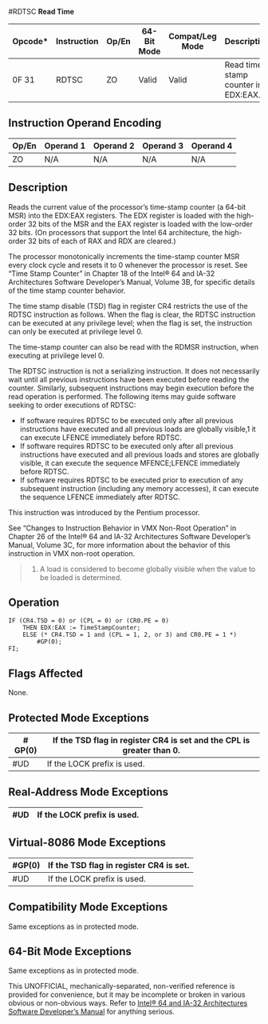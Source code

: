 #RDTSC
**Read Time**

| Opcode\* | Instruction | Op/En | 64-Bit Mode | Compat/Leg Mode | Description                           |
| -------- | ----------- | ----- | ----------- | --------------- | ------------------------------------- |
| 0F 31    | RDTSC       | ZO    | Valid       | Valid           | Read time-stamp counter into EDX:EAX. |

## Instruction Operand Encoding

| Op/En | Operand 1 | Operand 2 | Operand 3 | Operand 4 |
| ----- | --------- | --------- | --------- | --------- |
| ZO    | N/A       | N/A       | N/A       | N/A       |

## Description

Reads the current value of the processor’s time-stamp counter (a 64-bit MSR) into the EDX:EAX registers. The EDX register is loaded with the high-order 32 bits of the MSR and the EAX register is loaded with the low-order 32 bits. (On processors that support the Intel 64 architecture, the high-order 32 bits of each of RAX and RDX are cleared.)

The processor monotonically increments the time-stamp counter MSR every clock cycle and resets it to 0 whenever the processor is reset. See “Time Stamp Counter” in Chapter 18 of the Intel® 64 and IA-32 Architectures Software Developer’s Manual, Volume 3B, for specific details of the time stamp counter behavior.

The time stamp disable (TSD) flag in register CR4 restricts the use of the RDTSC instruction as follows. When the flag is clear, the RDTSC instruction can be executed at any privilege level; when the flag is set, the instruction can only be executed at privilege level 0.

The time-stamp counter can also be read with the RDMSR instruction, when executing at privilege level 0.

The RDTSC instruction is not a serializing instruction. It does not necessarily wait until all previous instructions have been executed before reading the counter. Similarly, subsequent instructions may begin execution before the read operation is performed. The following items may guide software seeking to order executions of RDTSC:

- If software requires RDTSC to be executed only after all previous instructions have executed and all previous loads are globally visible,1 it can execute LFENCE immediately before RDTSC.
- If software requires RDTSC to be executed only after all previous instructions have executed and all previous loads and stores are globally visible, it can execute the sequence MFENCE;LFENCE immediately before RDTSC.
- If software requires RDTSC to be executed prior to execution of any subsequent instruction (including any memory accesses), it can execute the sequence LFENCE immediately after RDTSC.

This instruction was introduced by the Pentium processor.

See “Changes to Instruction Behavior in VMX Non-Root Operation” in Chapter 26 of the Intel® 64 and IA-32 Architectures Software Developer’s Manual, Volume 3C, for more information about the behavior of this instruction in VMX non-root operation.

> 1. A load is considered to become globally visible when the value to be loaded is determined.

## Operation

```
IF (CR4.TSD = 0) or (CPL = 0) or (CR0.PE = 0)
    THEN EDX:EAX := TimeStampCounter;
    ELSE (* CR4.TSD = 1 and (CPL = 1, 2, or 3) and CR0.PE = 1 *)
        #​​​​GP(0);
FI;

```

## Flags Affected

None.

## Protected Mode Exceptions

| \#​​​​GP(0) | If the TSD flag in register CR4 is set and the CPL is greater than 0. |
| ----------- | --------------------------------------------------------------------- |
| #​​​UD      | If the LOCK prefix is used.                                           |

## Real-Address Mode Exceptions

| #​​​UD | If the LOCK prefix is used. |
| ------ | --------------------------- |

## Virtual-8086 Mode Exceptions

| \#​​​​GP(0) | If the TSD flag in register CR4 is set. |
| ----------- | --------------------------------------- |
| #​​​UD      | If the LOCK prefix is used.             |

## Compatibility Mode Exceptions

Same exceptions as in protected mode.

## 64-Bit Mode Exceptions

Same exceptions as in protected mode.

This UNOFFICIAL, mechanically-separated, non-verified reference is provided for convenience, but it may be
incomplete or broken in various obvious or non-obvious
ways. Refer to [Intel® 64 and IA-32 Architectures Software Developer’s Manual](https://software.intel.com/en-us/download/intel-64-and-ia-32-architectures-sdm-combined-volumes-1-2a-2b-2c-2d-3a-3b-3c-3d-and-4) for anything serious.

